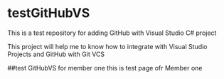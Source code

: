 # testGitHubVS
This is a test repository for adding GitHub with Visual Studio C# project

<p>This project will help me to know how to integrate with Visual Studio Projects and GitHub with Git VCS</P>

##test GitHubVS for member one
this is test page ofr Member one
